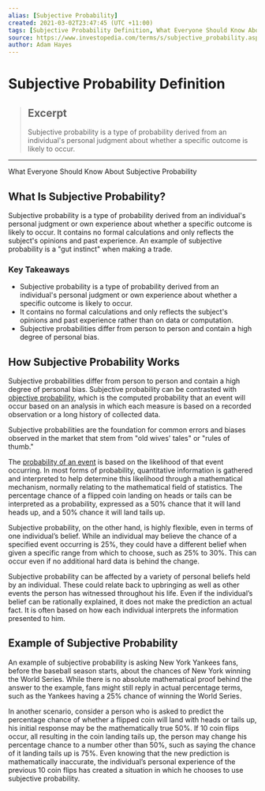 ```yaml
---
alias: [Subjective Probability]
created: 2021-03-02T23:47:45 (UTC +11:00)
tags: [Subjective Probability Definition, What Everyone Should Know About Subjective Probability]
source: https://www.investopedia.com/terms/s/subjective_probability.asp
author: Adam Hayes
---
```


# Subjective Probability Definition

> ## Excerpt
> Subjective probability is a type of probability derived from an individual's personal judgment about whether a specific outcome is likely to occur.

---

What Everyone Should Know About Subjective Probability
## What Is Subjective Probability?

Subjective probability is a type of probability derived from an individual's personal judgment or own experience about whether a specific outcome is likely to occur. It contains no formal calculations and only reflects the subject's opinions and past experience. An example of subjective probability is a "gut instinct" when making a trade.

### Key Takeaways

-   Subjective probability is a type of probability derived from an individual's personal judgment or own experience about whether a specific outcome is likely to occur.
-   It contains no formal calculations and only reflects the subject's opinions and past experience rather than on data or computation.
-   Subjective probabilities differ from person to person and contain a high degree of personal bias.

## How Subjective Probability Works

Subjective probabilities differ from person to person and contain a high degree of personal bias. Subjective probability can be contrasted with [objective probability](https://www.investopedia.com/terms/o/objective-probability.asp), which is the computed probability that an event will occur based on an analysis in which each measure is based on a recorded observation or a long history of collected data.

Subjective probabilities are the foundation for common errors and biases observed in the market that stem from "old wives' tales" or "rules of thumb."

The [probability of an event](https://www.investopedia.com/articles/06/probabilitydistribution.asp) is based on the likelihood of that event occurring. In most forms of probability, quantitative information is gathered and interpreted to help determine this likelihood through a mathematical mechanism, normally relating to the mathematical field of statistics. The percentage chance of a flipped coin landing on heads or tails can be interpreted as a probability, expressed as a 50% chance that it will land heads up, and a 50% chance it will land tails up.

Subjective probability, on the other hand, is highly flexible, even in terms of one individual’s belief. While an individual may believe the chance of a specified event occurring is 25%, they could have a different belief when given a specific range from which to choose, such as 25% to 30%. This can occur even if no additional hard data is behind the change.

Subjective probability can be affected by a variety of personal beliefs held by an individual. These could relate back to upbringing as well as other events the person has witnessed throughout his life. Even if the individual’s belief can be rationally explained, it does not make the prediction an actual fact. It is often based on how each individual interprets the information presented to him.

## Example of Subjective Probability

An example of subjective probability is asking New York Yankees fans, before the baseball season starts, about the chances of New York winning the World Series. While there is no absolute mathematical proof behind the answer to the example, fans might still reply in actual percentage terms, such as the Yankees having a 25% chance of winning the World Series.

In another scenario, consider a person who is asked to predict the percentage chance of whether a flipped coin will land with heads or tails up, his initial response may be the mathematically true 50%. If 10 coin flips occur, all resulting in the coin landing tails up, the person may change his percentage chance to a number other than 50%, such as saying the chance of it landing tails up is 75%. Even knowing that the new prediction is mathematically inaccurate, the individual’s personal experience of the previous 10 coin flips has created a situation in which he chooses to use subjective probability.
